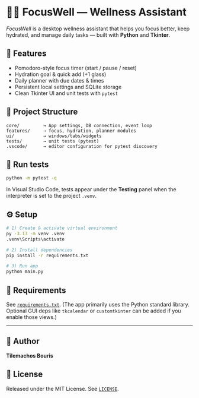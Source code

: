 # 🧘‍♀️ FocusWell — Wellness Assistant

*FocusWell* is a desktop wellness assistant that helps you focus better, keep hydrated,
and manage daily tasks — built with **Python** and **Tkinter**.

## 🚀 Features
- Pomodoro-style focus timer (start / pause / reset)
- Hydration goal & quick add (+1 glass)
- Daily planner with due dates & times
- Persistent local settings and SQLite storage
- Clean Tkinter UI and unit tests with `pytest`

## 🧱 Project Structure
```text
core/         → App settings, DB connection, event loop
features/     → focus, hydration, planner modules
ui/           → windows/tabs/widgets
tests/        → unit tests (pytest)
.vscode/      → editor configuration for pytest discovery
```

## 🧪 Run tests
```bash
python -m pytest -q
```
In Visual Studio Code, tests appear under the **Testing** panel when the interpreter is set to the project `.venv`.

## ⚙️ Setup
```bash
# 1) Create & activate virtual environment
py -3.13 -m venv .venv
.venv\Scripts\activate

# 2) Install dependencies
pip install -r requirements.txt

# 3) Run app
python main.py
```

## 🧰 Requirements
See [`requirements.txt`](requirements.txt).  (The app primarily uses the Python standard library.
Optional GUI deps like `tkcalendar` or `customtkinter` can be added if you enable those views.)

---

## 👤 Author
**Tilemachos Bouris** 

## 📜 License
Released under the MIT License. See [`LICENSE`](LICENSE).
